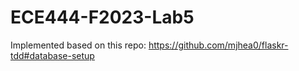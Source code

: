 # ECE444-F2023-Lab5

Implemented based on this repo: https://github.com/mjhea0/flaskr-tdd#database-setup

